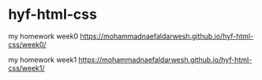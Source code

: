 # hyf-html-css

my homework week0
https://mohammadnaefaldarwesh.github.io/hyf-html-css/week0/

my homework week1
https://mohammadnaefaldarwesh.github.io/hyf-html-css/week1/
